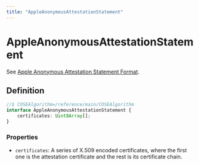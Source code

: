 ```yaml
---
title: "AppleAnonymousAttestationStatement"
---
```


# AppleAnonymousAttestationStatement

See [Apple Anonymous Attestation Statement Format](https://www.w3.org/TR/webauthn-2/#sctn-apple-anonymous-attestation).

## Definition

```ts
//$ COSEAlgorithm=/reference/main/COSEAlgorithm
interface AppleAnonymousAttestationStatement {
	certificates: Uint8Array[];
}
```

### Properties

- `certificates`: A series of X.509 encoded certificates, where the first one is the attestation certificate and the rest is its certificate chain.
